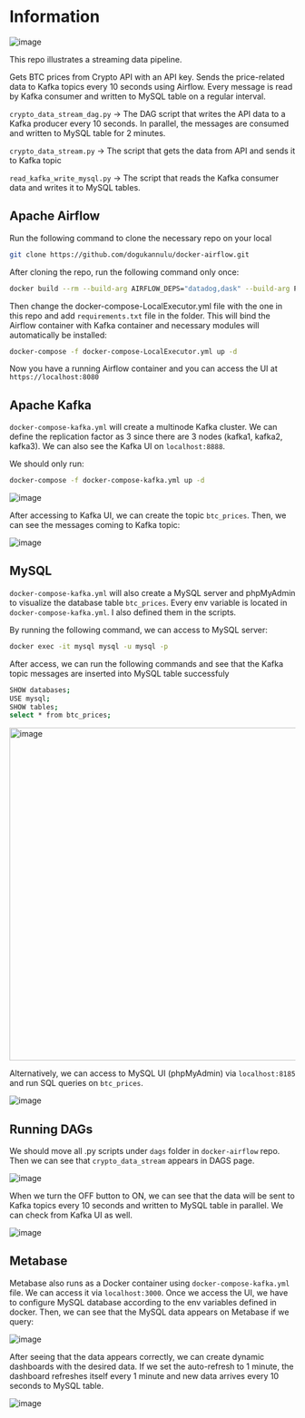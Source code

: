 # Information
![image](https://github.com/dogukannulu/crypto_api_kafka_airflow_streaming/assets/91257958/dbf5d532-434a-4042-a0aa-1eaa48b9609f)





This repo illustrates a streaming data pipeline.

Gets BTC prices from Crypto API with an API key. Sends the price-related data to Kafka topics every 10 seconds using Airflow. Every message is read by Kafka consumer and written to MySQL table on a regular interval.

`crypto_data_stream_dag.py` -> The DAG script that writes the API data to a Kafka producer every 10 seconds. In parallel, the messages are consumed and written to MySQL table for 2 minutes.

`crypto_data_stream.py` -> The script that gets the data from API and sends it to Kafka topic

`read_kafka_write_mysql.py` -> The script that reads the Kafka consumer data and writes it to MySQL tables.


## Apache Airflow

Run the following command to clone the necessary repo on your local

```bash
git clone https://github.com/dogukannulu/docker-airflow.git
```
After cloning the repo, run the following command only once:

```bash
docker build --rm --build-arg AIRFLOW_DEPS="datadog,dask" --build-arg PYTHON_DEPS="flask_oauthlib>=0.9" -t puckel/docker-airflow .
```

Then change the docker-compose-LocalExecutor.yml file with the one in this repo and add `requirements.txt` file in the folder. This will bind the Airflow container with Kafka container and necessary modules will automatically be installed:

```bash
docker-compose -f docker-compose-LocalExecutor.yml up -d
```

Now you have a running Airflow container and you can access the UI at `https://localhost:8080`

## Apache Kafka

`docker-compose-kafka.yml` will create a multinode Kafka cluster. We can define the replication factor as 3 since there are 3 nodes (kafka1, kafka2, kafka3). We can also see the Kafka UI on `localhost:8888`. 

We should only run:

```bash
docker-compose -f docker-compose-kafka.yml up -d
```

![image](https://github.com/dogukannulu/crypto_api_kafka_airflow_streaming/assets/91257958/496a5e1f-6795-4fdd-9979-d20cf6a0cab4)


After accessing to Kafka UI, we can create the topic `btc_prices`. Then, we can see the messages coming to Kafka topic:

![image](https://github.com/dogukannulu/crypto_api_kafka_airflow_streaming/assets/91257958/693e858e-6bca-4967-ac70-edb5304db723)

## MySQL
`docker-compose-kafka.yml` will also create a MySQL server and phpMyAdmin to visualize the database table `btc_prices`. Every env variable is located in `docker-compose-kafka.yml`. I also defined them in the scripts.

By running the following command, we can access to MySQL server:

```bash
docker exec -it mysql mysql -u mysql -p
```

After access, we can run the following commands and see that the Kafka topic messages are inserted into MySQL table successfuly

```bash
SHOW databases;
USE mysql;
SHOW tables;
select * from btc_prices;
```

<img width="587" alt="image" src="https://github.com/dogukannulu/crypto_api_kafka_airflow_streaming/assets/91257958/f8f69518-1b0d-47cc-b4c5-b11e4a01e7ae">


Alternatively, we can access to MySQL UI (phpMyAdmin) via `localhost:8185` and run SQL queries on `btc_prices`.

![image](https://github.com/dogukannulu/crypto_api_kafka_airflow_streaming/assets/91257958/49c24f77-b484-446c-8cd0-b61109686676)



## Running DAGs

We should move all .py scripts under `dags` folder in `docker-airflow` repo. Then we can see that `crypto_data_stream` appears in DAGS page.

![image](https://github.com/dogukannulu/crypto_api_kafka_airflow_streaming/assets/91257958/95931130-6f92-4275-bee3-6037988cc4d2)


When we turn the OFF button to ON, we can see that the data will be sent to Kafka topics every 10 seconds and written to MySQL table in parallel. We can check from Kafka UI as well.

![image](https://github.com/dogukannulu/crypto_api_kafka_airflow_streaming/assets/91257958/5822eee0-bb61-4b73-8a96-b75cf17f7204)

## Metabase

Metabase also runs as a Docker container using `docker-compose-kafka.yml` file. We can access it via `localhost:3000`. Once we access the UI, we have to configure MySQL database according to the env variables defined in docker. Then, we can see that the MySQL data appears on Metabase if we query:

![image](https://github.com/dogukannulu/crypto_api_kafka_airflow_streaming/assets/91257958/985c2b67-cedc-4de1-835f-49f73a704167)


After seeing that the data appears correctly, we can create dynamic dashboards with the desired data. If we set the auto-refresh to 1 minute, the dashboard refreshes itself every 1 minute and new data arrives every 10 seconds to MySQL table.

![image](https://github.com/dogukannulu/crypto_api_kafka_airflow_streaming/assets/91257958/4647f719-de05-4c6d-b25a-5819de8a80fe)




